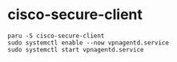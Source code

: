 # cisco-secure-client

```shell
paru -S cisco-secure-client
sudo systemctl enable --now vpnagentd.service
sudo systemctl start vpnagentd.service
```
